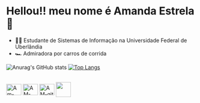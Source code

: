 # Hellou!! meu nome é Amanda Estrela💫
- 👩‍🎓 Estudante de Sistemas de Informação na Universidade Federal de Uberlândia 
- 🏎️ Admiradora por carros de corrida 
  
![Anurag's GitHub stats](https://github-readme-stats.vercel.app/api?username=amandaestrela&show_icons=true&theme=tokyonight)   [![Top Langs](https://github-readme-stats.vercel.app/api/top-langs/?username=amandaestrela&layout=compact)](https://github.com/amandaestrela/github-readme-stats)

<div style="display: inline_block"><br>
            <img align="center" alt="Am-boot" height="30" width="40"src="https://cdn.jsdelivr.net/gh/devicons/devicon/icons/bootstrap/bootstrap-original.svg" />
            <img align="center" alt="AM-can" height="30" width="40"src="https://cdn.jsdelivr.net/gh/devicons/devicon/icons/canva/canva-original.svg" />
            <img align="center" alt="AM-git" height="30" width="40"src="https://cdn.jsdelivr.net/gh/devicons/devicon/icons/github/github-original.svg" />
            <img align="center" alt"AM-mat" height"30" width="40"src="https://cdn.jsdelivr.net/gh/devicons/devicon/icons/matlab/matlab-original.svg" />
